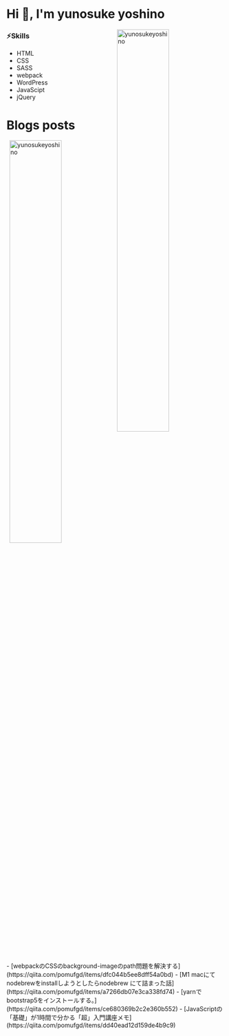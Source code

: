 <h1>Hi 👋, I'm yunosuke yoshino</h1>

<p><img align="right" width="49%"  src="https://github-readme-stats.vercel.app/api/top-langs?username=yunosukeyoshino&show_icons=true&locale=en&layout=compact" alt="yunosukeyoshino" /></p>

### ⚡Skills
- HTML
- CSS
- SASS
- webpack
- WordPress
- JavaScipt
- jQuery

# Blogs posts
<p><img align="right" width="49%" src="https://github-readme-stats.vercel.app/api?username=yunosukeyoshino&show_icons=true&locale=en" alt="yunosukeyoshino" /></p>
<!-- BLOG-POST-LIST:START -->
- [webpackのCSSのbackground-imageのpath問題を解決する](https://qiita.com/pomufgd/items/dfc044b5ee8dff54a0bd)
- [M1 macにてnodebrewをinstallしようとしたらnodebrew にて詰まった話](https://qiita.com/pomufgd/items/a7266db07e3ca338fd74)
- [yarnでbootstrap5をインストールする。](https://qiita.com/pomufgd/items/ce680369b2c2e360b552)
- [JavaScriptの「基礎」が1時間で分かる「超」入門講座メモ](https://qiita.com/pomufgd/items/dd40ead12d159de4b9c9)
<!-- BLOG-POST-LIST:END -->
